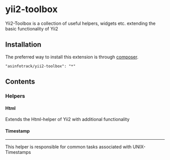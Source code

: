 # yii2-toolbox
Yii2-Toolbox is a collection of useful helpers, widgets etc. extending the basic functionality of Yii2


## Installation
The preferred way to install this extension is through [composer](http://getcomposer.org/download/).

	"asinfotrack/yii2-toolbox": "*"


## Contents

### Helpers

#### Html
Extends the Html-helper of Yii2 with additional functionality

#### Timestamp
---------------
This helper is responsible for common tasks associated with UNIX-Timestamps
